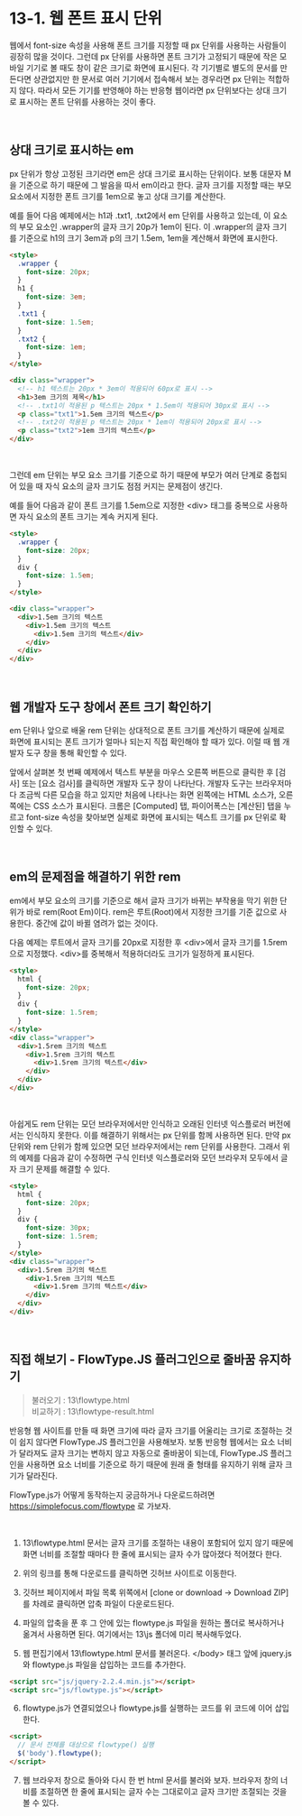 # 13-1. 웹 폰트 표시 단위
웹에서 font-size 속성을 사용해 폰트 크기를 지정할 때 px 단위를 사용하는 사람들이 굉장히 많을 것이다. 그런데 px 단위를 사용하면 폰트 크기가 고정되기 때문에 작은 모바일 기기로 볼 때도 창이 같은 크기로 화면에 표시된다. 각 기기별로 별도의 문서를 만든다면 상관없지만 한 문서로 여러 기기에서 접속해서 보는 경우라면 px 단위는 적합하지 않다. 따라서 모든 기기를 반영해야 하는 반응형 웹이라면 px 단위보다는 상대 크기로 표시하는 폰트 단위를 사용하는 것이 좋다.

<br>

## 상대 크기로 표시하는 em
px 단위가 항상 고정된 크기라면 em은 상대 크기로 표시하는 단위이다. 보통 대문자 M을 기준으로 하기 때문에 그 발음을 따서 em이라고 한다. 글자 크기를 지정할 때는 부모 요소에서 지정한 폰트 크기를 1em으로 놓고 상대 크기를 계산한다.

예를 들어 다음 예제에서는 h1과 .txt1, .txt2에서 em 단위를 사용하고 있는데, 이 요소의 부모 요소인 .wrapper의 글자 크기 20p가 1em이 된다. 이 .wrapper의 글자 크기를 기준으로 h1의 크기 3em과 p의 크기 1.5em, 1em을 계산해서 화면에 표시한다.

```html
<style>
  .wrapper {
    font-size: 20px;
  }
  h1 {
    font-size: 3em;
  }
  .txt1 {
    font-size: 1.5em;
  }
  .txt2 {
    font-size: 1em;
  }
</style>

<div class="wrapper">
  <!-- h1 텍스트는 20px * 3em이 적용되어 60px로 표시 -->
  <h1>3em 크기의 제목</h1>
  <!-- .txt1이 적용된 p 텍스트는 20px * 1.5em이 적용되어 30px로 표시 -->
  <p class="txt1">1.5em 크기의 텍스트</p>
  <!-- .txt2이 적용된 p 텍스트는 20px * 1em이 적용되어 20px로 표시 -->
  <p class="txt2">1em 크기의 텍스트</p>
</div>
```

<br>

그런데 em 단위는 부모 요소 크기를 기준으로 하기 때문에 부모가 여러 단계로 중첩되어 있을 때 자식 요소의 글자 크기도 점점 커지는 문제점이 생긴다.

예를 들어 다음과 같이 폰트 크기를 1.5em으로 지정한 \<div> 태그를 중복으로 사용하면 자식 요소의 폰트 크기는 계속 커지게 된다.

```html
<style>
  .wrapper {
    font-size: 20px;
  }
  div {
    font-size: 1.5em;
  }
</style>

<div class="wrapper">
  <div>1.5em 크기의 텍스트
    <div>1.5em 크기의 텍스트
      <div>1.5em 크기의 텍스트</div>
    </div>
  </div>
</div>
```

<br>

## 웹 개발자 도구 창에서 폰트 크기 확인하기
em 단위나 앞으로 배울 rem 단위는 상대적으로 폰트 크기를 계산하기 때문에 실제로 화면에 표시되는 폰트 크기가 얼마나 되는지 직접 확인해야 할 때가 있다. 이럴 때 웹 개발자 도구 창을 통해 확인할 수 있다.

앞에서 살펴본 첫 번째 예제에서 텍스트 부분을 마우스 오른쪽 버튼으로 클릭한 후 \[검사] 또는 \[요소 검사]를 클릭하면 개발자 도구 창이 나타난다. 개발자 도구는 브라우저마다 조금씩 다른 모습을 하고 있지만 처음에 나타나는 화면 왼쪽에는 HTML 소스가, 오른쪽에는 CSS 소스가 표시된다. 크롬은 \[Computed] 탭, 파이어폭스는 \[계산된] 탭을 누르고 font-size 속성을 찾아보면 실제로 화면에 표시되는 텍스트 크기를 px 단위로 확인할 수 있다.

<br>

## em의 문제점을 해결하기 위한 rem
em에서 부모 요소의 크기를 기준으로 해서 글자 크기가 바뀌는 부작용을 막기 위한 단위가 바로 rem(Root Em)이다. rem은 루트(Root)에서 지정한 크기를 기준 값으로 사용한다. 중간에 값이 바뀔 염려가 없는 것이다.

다음 예제는 루트에서 글자 크기를 20px로 지정한 후 \<div>에서 글자 크기를 1.5rem으로 지정했다. \<div>를 중복해서 적용하더라도 크기가 일정하게 표시된다.

```html
<style>
  html {
    font-size: 20px;
  }
  div {
    font-size: 1.5rem;
  }
</style>
<div class="wrapper">
  <div>1.5rem 크기의 텍스트
    <div>1.5rem 크기의 텍스트
      <div>1.5rem 크기의 텍스트</div>
    </div>
  </div>
</div>
```

<br>

아쉽게도 rem 단위는 모던 브라우저에서만 인식하고 오래된 인터넷 익스플로러 버전에서는 인식하지 못한다. 이를 해결하기 위해서는 px 단위를 함께 사용하면 된다. 만약 px 단위와 rem 단위가 함께 있으면 모던 브라우저에서는 rem 단위를 사용한다. 그래서 위의 예제를 다음과 같이 수정하면 구식 인터넷 익스플로러와 모던 브라우저 모두에서 글자 크기 문제를 해결할 수 있다.

```html
<style>
  html {
    font-size: 20px;
  }
  div {
    font-size: 30px;
    font-size: 1.5rem;
  }
</style>
<div class="wrapper">
  <div>1.5rem 크기의 텍스트
    <div>1.5rem 크기의 텍스트
      <div>1.5rem 크기의 텍스트</div>
    </div>
  </div>
</div>
```

<br>

## 직접 해보기 - FlowType.JS 플러그인으로 줄바꿈 유지하기
> 불러오기 : 13\flowtype.html<br>
> 비교하기 : 13\flowtype-result.html

반응형 웹 사이트를 만들 때 화면 크기에 따라 글자 크기를 어울리는 크기로 조절하는 것이 쉽지 않다면 FlowType.JS 플러그인을 사용해보자. 보통 반응형 웹에서는 요소 너비가 달라져도 글자 크기는 변하지 않고 자동으로 줄바꿈이 되는데, FlowType.JS 플러그인을 사용하면 요소 너비를 기준으로 하기 때문에 원래 줄 형태를 유지하기 위해 글자 크기가 달라진다.

FlowType.js가 어떻게 동작하는지 궁금하거나 다운로드하려면 https://simplefocus.com/flowtype 로 가보자.

<br>

1. 13\\flowtype.html 문서는 글자 크기를 조절하는 내용이 포함되어 있지 않기 때문에 화면 너비를 조절할 때마다 한 줄에 표시되는 글자 수가 많아졌다 적어졌다 한다.

2. 위의 링크를 통해 다운로드를 클릭하면 깃허브 사이트로 이동한다.

3. 깃허브 페이지에서 파일 목록 위쪽에서 \[clone or download -> Download ZIP]를 차례로 클릭하면 압축 파일이 다운로드된다.

4. 파일의 압축을 푼 후 그 안에 있는 flowtype.js 파일을 원하는 폴더로 복사하거나 옮겨서 사용하면 된다. 여기에서는 13\\js 폴더에 미리 복사해두었다.

5. 웹 편집기에서 13\\flowtype.html 문서를 불러온다. \</body> 태그 앞에 jquery.js와 flowtype.js 파일을 삽입하는 코드를 추가한다.

```html
<script src="js/jquery-2.2.4.min.js"></script>
<script src="js/flowtype.js"></script>
```

6. flowtype.js가 연결되었으나 flowtype.js를 실행하는 코드를 위 코드에 이어 삽입한다.

```html
<script>
  // 문서 전체를 대상으로 flowtype() 실행
  $('body').flowtype();
</script>
```

7. 웹 브라우저 창으로 돌아와 다시 한 번 html 문서를 불러와 보자. 브라우저 창의 너비를 조절하면 한 줄에 표시되는 글자 수는 그대로이고 글자 크기만 조절되는 것을 볼 수 있다.

